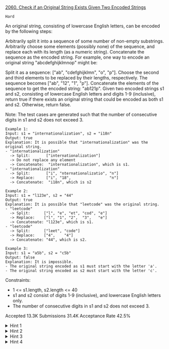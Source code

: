 [2060. Check if an Original String Exists Given Two Encoded Strings](https://leetcode.com/problems/check-if-an-original-string-exists-given-two-encoded-strings/)

`Hard`

An original string, consisting of lowercase English letters, can be encoded by the following steps:

Arbitrarily split it into a sequence of some number of non-empty substrings.
Arbitrarily choose some elements (possibly none) of the sequence, and replace each with its length (as a numeric string).
Concatenate the sequence as the encoded string.
For example, one way to encode an original string "abcdefghijklmnop" might be:

Split it as a sequence: ["ab", "cdefghijklmn", "o", "p"].
Choose the second and third elements to be replaced by their lengths, respectively. The sequence becomes ["ab", "12", "1", "p"].
Concatenate the elements of the sequence to get the encoded string: "ab121p".
Given two encoded strings s1 and s2, consisting of lowercase English letters and digits 1-9 (inclusive), return true if there exists an original string that could be encoded as both s1 and s2. Otherwise, return false.

Note: The test cases are generated such that the number of consecutive digits in s1 and s2 does not exceed 3.

```
Example 1:
Input: s1 = "internationalization", s2 = "i18n"
Output: true
Explanation: It is possible that "internationalization" was the original string.
- "internationalization" 
  -> Split:       ["internationalization"]
  -> Do not replace any element
  -> Concatenate:  "internationalization", which is s1.
- "internationalization"
  -> Split:       ["i", "nternationalizatio", "n"]
  -> Replace:     ["i", "18",                 "n"]
  -> Concatenate:  "i18n", which is s2

Example 2:
Input: s1 = "l123e", s2 = "44"
Output: true
Explanation: It is possible that "leetcode" was the original string.
- "leetcode" 
  -> Split:      ["l", "e", "et", "cod", "e"]
  -> Replace:    ["l", "1", "2",  "3",   "e"]
  -> Concatenate: "l123e", which is s1.
- "leetcode" 
  -> Split:      ["leet", "code"]
  -> Replace:    ["4",    "4"]
  -> Concatenate: "44", which is s2.

Example 3:
Input: s1 = "a5b", s2 = "c5b"
Output: false
Explanation: It is impossible.
- The original string encoded as s1 must start with the letter 'a'.
- The original string encoded as s2 must start with the letter 'c'.
``` 

Constraints:

- 1 <= s1.length, s2.length <= 40
- s1 and s2 consist of digits 1-9 (inclusive), and lowercase English letters only.
- The number of consecutive digits in s1 and s2 does not exceed 3.

Accepted
13.3K
Submissions
31.4K
Acceptance Rate
42.5%

<details>
<summary>Hint 1</summary>

For s1 and s2, divide each into a sequence of single alphabet strings and digital strings. The problem now becomes comparing if two sequences are equal.

</details>
<details>
<summary>Hint 2</summary>

A single alphabet string has no variation, but a digital string has variations. For example: "124" can be interpreted as 1+2+4, 12+4, 1+24, and 124 wildcard characters.

</details>
<details>
<summary>Hint 3</summary>

There are four kinds of comparisons: a single alphabet vs another; a single alphabet vs a number, a number vs a single alphabet, and a number vs another number. In the case of a number vs another (a single alphabet or a number), can you decrease the number by the min length of both?

</details>
<details>
<summary>Hint 4</summary>

There is a recurrence relation in the search which ends when either a single alphabet != another, or one sequence ran out, or both sequences ran out.

</details>